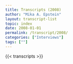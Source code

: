 ```yaml
---
title: Transcripts (2008)
author: "Mika A. Epstein"
layout: transcript-list
topic: index
date: 2008-01-01
permalink: /transcript/2008/
categories: ["Interviews"]
tags: [""]
---
```


{{< transcripts >}}

